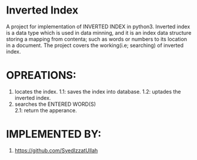 # Inverted Index 
A project for implementation of INVERTED INDEX  in python3.
Inverted index is a data type which is used in data minning, and it is an index data structure storing a mapping from contenta; such as words or numbers to its location in a document.
The project covers the working(i.e; searching) of inverted index.
# OPREATIONS:
1) locates the index.
    1.1: saves the index into database.
    1.2: uptades the inverted index.
2) searches the ENTERED WORD(S)       
    2.1: return the apperance.

# IMPLEMENTED BY:
1) https://github.com/SyedIzzatUllah




